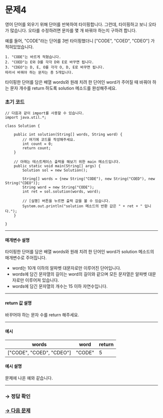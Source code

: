 # 문제4

영어 단어를 외우기 위해 단어를 반복하여 타이핑합니다. 그런데, 타이핑하고 보니 오타가 많습니다. 오타를 수정하려면 문자를 몇 개 바꿔야 하는지 구하려 합니다.

예를 들어, "CODE"라는 단어를 3번 타이핑했더니 ["CODE", "COED", "CDEO"] 가 적혀있었습니다.

```
1. "CODE"는 바르게 적혔습니다.
2. "COED"는 E와 D를 각각 D와 E로 바꾸면 됩니다.
3. "CDEO"는 D, E, O를 각각 O, D, E로 바꾸면 됩니다.
따라서 바꿔야 하는 문자는 총 5개입니다.
```

타이핑한 단어를 담은 배열 words와 원래 치려 한 단어인 word가 주어질 때 바꿔야 하는 문자 개수를 return 하도록 solution 메소드를 완성해주세요.

### 초기 코드

```
// 다음과 같이 import를 사용할 수 있습니다.
import java.util.*;

class Solution {

    public int solution(String[] words, String word) {
        // 여기에 코드를 작성해주세요.
        int count = 0;
        return count;
    }
    
    // 아래는 테스트케이스 출력을 해보기 위한 main 메소드입니다.
    public static void main(String[] args) {
        Solution sol = new Solution();
        
        String[] words = {new String("CODE"), new String("COED"), new String("CDEO")};
        String word = new String("CODE");
        int ret = sol.solution(words, word);
        
        // [실행] 버튼을 누르면 출력 값을 볼 수 있습니다.
        System.out.println("solution 메소드의 반환 값은 " + ret + " 입니다.");
    }
    
}
```

---

#### 매개변수 설명
타이핑한 단어를 담은 배열 words와 원래 치려 한 단어인 word가 solution 메소드의 매개변수로 주어집니다.

* word는 10개 이하의 알파벳 대문자로만 이루어진 단어입니다.
* words에 담긴 문자열의 길이는 word의 길이와 같으며 모든 문자열은 알파벳 대문자로만 이루어져 있습니다.
* words에 담긴 문자열의 개수는 15 이하 자연수입니다.

---

#### return 값 설명
바꾸어야 하는 문자 수를 return 해주세요.

---

#### 예시

| words            		 | word   | return |
|--------------------------|--------|--------|
| ["CODE", "COED", "CDEO"] | "CODE" | 5 	 |

#### 예시 설명

문제에 나온 예와 같습니다.

---

### → 정답 확인

### [→ 다음 문제](https://github.com/tnehf18/cosPro/blob/main/java/ex_2nd/ex_2nd_03/no_05/desc_05.md "cosPro 2급 Java 3차 5번 문제")

